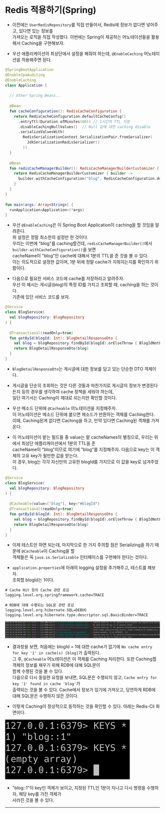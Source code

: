 # Redis 적용하기(Spring)

- 이전에는 `UserRedisRepository`를 직접 만들어서, Redis에 정보가 없다면 넣어주고, 있다면 있는 정보를  
  가져오는 로직을 직접 작성했다. 이번에는 Spring이 제공하는 어노테이션들을 활용해서 Caching을 구현해보자.

- 우선 애플리케이션의 최상단에서 설정을 해줘야 하는데, `@EnableCaching` 어노테이션을 적용해주면 된다.

```kt
@SpringBootApplication
@EnableJpaAuditing
@EnableCaching
class Application {

  // Other Spring Beans..

  @Bean
  fun cacheConfiguration(): RedisCacheConfiguration {
    return RedisCacheConfiguration.defaultCacheConfig()
      .entryTtl(Duration.ofMinutes(60)) // 1시간의 TTL 지정
      .disableCachingNullValues()  // Null 값에 대한 caching disable
      .serializeValuesWith(
        RedisSerializationContext.SerializationPair.fromSerializer(
          JdkSerializationRedisSerializer()
        ))
  }

  @Bean
  fun redisCacheManagerBuilder(): RedisCacheManagerBuilderCustomizer {
    return RedisCacheManagerBuilderCustomizer { builder ->
      builder.withCacheConfiguration("blog", RedisCacheConfiguration.defaultCacheConfig().entryTtl(Duration.ofMinutes(1)))
    }
  }
}

fun main(args: Array<String>) {
  runApplication<Application>(*args)
}
```

- 우선 `@EnableCaching`은 이 Spring Boot Application이 caching을 할 것임을 알려준다.  
  위 설정은 정말 최소한의 설정만 한 것이다.  
  우리는 이번에 "blog"를 caching할건데, `redisCacheManagerBuilder()`에서 `builder.withCacheConfiguration()`을 보면  
  cacheName이 "blog"인 cache에 대해서 1분의 TTL을 준 것을 볼 수 있다.  
  이는 의도적으로 설정한 값이며, 1분 뒤에 정말 cache가 지워지는지를 확인하기 위함이다.

- 다음으로 필요한 서비스 코드에 cache를 저장하라고 알려주자.  
  우선 이 예시는 게시글(blog)의 특정 ID를 가지고 조회할 때, caching을 하는 것이다.  
  기존에 있던 서비스 코드를 보자.

```kt
@Service
class BlogService(
  val blogRepository: BlogRepository
) {

  @Transactional(readOnly=true)
  fun getById(blogId: Int): BlogDetailResponseDto {
    val blog = blogRepository.findById(blogId).orElseThrow { BlogIdNotFoundException() }
    return BlogDetailResponseDto(blog)
  }
}
```

- `BlogDetailResponseDto`는 게시글에 대한 정보를 담고 있는 단순한 DTO 객체이다.
- 게시글을 단순히 조회하는 것은 다른 것들과 마찬가지로 게시글의 정보가 변경된다든지 등의 경우를 생각하여 cache 정책을 세워야 하는데,  
  일단 여기서는 Caching이 제대로 되는지만 확인할 것이다.

- 우선 메소드 단위에 `@Cacheable` 어노테이션을 지정해주자.  
  이 어노테이션은 메소드 단위에 붙으면 메소드가 반환하는 객체를 Caching한다.  
  이때, Caching된게 없다면 Caching을 하고, 만약 있다면 Caching된 겍채를 가져온다.

- 이 어노테이션이 밭는 필드들 중 value는 말 cacheNames의 별칭으로, 우리는 위에서 최상단 애플리케이션에서 1분의 TTL을 준  
  cacheName이 "blog"이므로 여기에 "blog"를 지정해주자. 다음으로 key는 이 객체의 고유 key가 될만한 값을 받는다.  
  이 경우, blog는 각각 자신만의 고유한 blogId를 가지므로 이 값을 key로 넘겨주었다.

```kt
@Service
class BlogService(
  val blogRepository: BlogRepository
) {

  @Cacheable(value=["blog"], key="#blogId")
  @Transactional(readOnly=true)
  fun getById(blogId: Int): BlogDetailResponseDto {
    val blog = blogRepository.findById(blogId).orElseThrow { BlogIdNotFoundException() }
    return BlogDetailResponseDto(blog)
  }
}
```

- 이제 테스트만 하면 되는데, 마지막으로 한 가지 주의할 점은 Serializing을 하기 때문에 `@Cacheable`이 Caching을 할  
  객체들은 꼭 `java.io.Serializable` 인터페이스를 구현해야 한다는 것이다.

- `application.properties`에 아래의 logging 설정을 추가해주고, 테스트를 해보자.  
  조회할 blogId는 1이다.

```properties
# Cache Hit 등의 Cache 관련 로깅
logging.level.org.springframework.cache=TRACE

# RDB에 대해 수행되는 SQL문 관련 로깅
logging.level.org.hibernate.SQL=DEBUG
logging.level.org.hibernate.type.descriptor.sql.BasicBinder=TRACE
```

![picture 1](/images/SPRING_REDIS_USE_1.png)

- 결과창을 보면, 처음에는 blogId = 1에 대한 cache가 없기에 `No cache entry for key '1' in cache(s) [blog]`가 출력된다.  
  그 후, `@Cacheable` 어노테이션은 이 객체를 Caching 처리한다. 또한 Caching할 객체의 정보를 채우기 위해 RDB에 대해 SQL문이  
  함께 수행된 것을 볼 수 있다.  
  다음으로 다시 동일한 요청을 보내면, SQL문은 수행되지 않고, `Cache entry for key '1' found in cache 'blog'`가  
  출력되는 것을 볼 수 있다. Cache에서 정보가 있기에 가져오고, 당연하게 RDB에 대해 SQL문은 수행하지 않은 것이다.

- 이렇게 Caching이 정상적으로 동작하는 것을 확인할 수 있다. 아래는 Redis-Cli 화면이다.

![picture 2](/images/SPRING_REDIS_USE_2.png)

- "blog::1"이 key인 객체가 보이고, 지정된 TTL인 1분이 지나고 다시 명령을 수행하자, 해당 key를 가진 객체가  
  사라진 것을 볼 수 있다.

---
